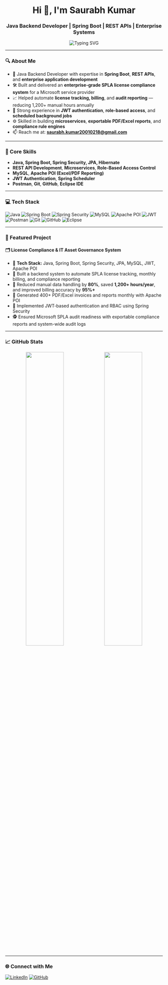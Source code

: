 <h1 align="center">Hi 👋, I'm Saurabh Kumar</h1>
<h3 align="center">Java Backend Developer | Spring Boot | REST APIs | Enterprise Systems</h3>

<p align="center">
  <img src="https://readme-typing-svg.demolab.com?font=Fira+Code&pause=1000&color=08F7FE&center=true&vCenter=true&width=435&lines=Java+%7C+Spring+Boot+%7C+REST+API+%7C+MySQL+%7C+JWT;Microservices+Architecture+%7C+JPA+%7C+RBAC+Security;Billing+Automation+%7C+Compliance+Tracking+%7C+Audit+Reports" alt="Typing SVG" />
</p>

---

### 🔍 About Me

- 💼 Java Backend Developer with expertise in **Spring Boot**, **REST APIs**, and **enterprise application development**
- 🛠 Built and delivered an **enterprise-grade SPLA license compliance system** for a Microsoft service provider
- 📈 Helped automate **license tracking, billing**, and **audit reporting** — reducing 1,200+ manual hours annually
- 🔐 Strong experience in **JWT authentication**, **role-based access**, and **scheduled background jobs**
- ⚙️ Skilled in building **microservices**, **exportable PDF/Excel reports**, and **compliance rule engines**
- 📫 Reach me at: **saurabh.kumar20010218@gmail.com**

---

### 🧠 Core Skills

- **Java, Spring Boot, Spring Security, JPA, Hibernate**
- **REST API Development**, **Microservices**, **Role-Based Access Control**
- **MySQL**, **Apache POI (Excel/PDF Reporting)**
- **JWT Authentication**, **Spring Scheduler**
- **Postman**, **Git**, **GitHub**, **Eclipse IDE**

---

### 💻 Tech Stack

![Java](https://img.shields.io/badge/Java-%23ED8B00.svg?style=flat&logo=java&logoColor=white)
![Spring Boot](https://img.shields.io/badge/Spring_Boot-6DB33F?style=flat&logo=spring-boot)
![Spring Security](https://img.shields.io/badge/Spring_Security-6DB33F?style=flat&logo=spring&logoColor=white)
![MySQL](https://img.shields.io/badge/MySQL-00000F.svg?style=flat&logo=mysql&logoColor=white)
![Apache POI](https://img.shields.io/badge/Apache_POI-1D2D50.svg?style=flat&logo=apache&logoColor=white)
![JWT](https://img.shields.io/badge/JWT-000000.svg?style=flat&logo=jsonwebtokens&logoColor=white)
![Postman](https://img.shields.io/badge/Postman-FF6C37.svg?style=flat&logo=postman)
![Git](https://img.shields.io/badge/Git-F05032.svg?style=flat&logo=git&logoColor=white)
![GitHub](https://img.shields.io/badge/GitHub-121011.svg?style=flat&logo=github)
![Eclipse](https://img.shields.io/badge/Eclipse-2C2255.svg?style=flat&logo=eclipse&logoColor=white)

---

### 🚀 Featured Project

#### 🗂️ License Compliance & IT Asset Governance System
- 📌 **Tech Stack:** Java, Spring Boot, Spring Security, JPA, MySQL, JWT, Apache POI
- 🧩 Built a backend system to automate SPLA license tracking, monthly billing, and compliance reporting
- 🧠 Reduced manual data handling by **80%**, saved **1,200+ hours/year**, and improved billing accuracy by **95%+**
- 🧾 Generated 400+ PDF/Excel invoices and reports monthly with Apache POI
- 🔐 Implemented JWT-based authentication and RBAC using Spring Security
- 🕵️ Ensured Microsoft SPLA audit readiness with exportable compliance reports and system-wide audit logs

---

### 📈 GitHub Stats

<p align="center">
  <img width="49%" src="https://github-readme-stats.vercel.app/api?username=KSaurabh2001&show_icons=true&theme=react" />
  <img width="49%" src="https://github-readme-streak-stats.herokuapp.com?user=KSaurabh2001&theme=react" />
</p>

---

### 🌐 Connect with Me

[![LinkedIn](https://img.shields.io/badge/LinkedIn-blue?logo=linkedin&style=flat-square)](https://www.linkedin.com/in/saurabh-kumar-4b96131b1/)
[![GitHub](https://img.shields.io/badge/GitHub-black?logo=github&style=flat-square)](https://github.com/KSaurabh2001)

